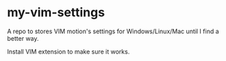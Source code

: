# my-vim-settings
A repo to stores VIM motion's settings for Windows/Linux/Mac until I find a better way. 

Install VIM extension to make sure it works.